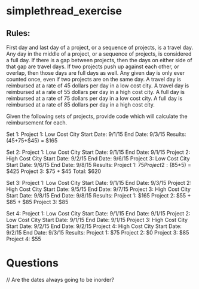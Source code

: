 # simplethread_exercise


## Rules:
First day and last day of a project, or a sequence of projects, is a travel day.
Any day in the middle of a project, or a sequence of projects, is considered a full day.
If there is a gap between projects, then the days on either side of that gap are travel days.
If two projects push up against each other, or overlap, then those days are full days as well.
Any given day is only ever counted once, even if two projects are on the same day.
A travel day is reimbursed at a rate of 45 dollars per day in a low cost city.
A travel day is reimbursed at a rate of 55 dollars per day in a high cost city.
A full day is reimbursed at a rate of 75 dollars per day in a low cost city.
A full day is reimbursed at a rate of 85 dollars per day in a high cost city.

Given the following sets of projects, provide code which will calculate the reimbursement for each.

Set 1:
  Project 1: Low Cost City Start Date: 9/1/15 End Date: 9/3/15
  Results: ($45+$75+$45) = $165

Set 2:
  Project 1: Low Cost City Start Date: 9/1/15 End Date: 9/1/15
  Project 2: High Cost City Start Date: 9/2/15 End Date: 9/6/15
  Project 3: Low Cost City Start Date: 9/6/15 End Date: 9/8/15
  Results: 
        Project 1: $75 
        Project 2: ($85*5) = $425
        Project 3: $75  + $45
        Total: $620

Set 3:
  Project 1: Low Cost City Start Date: 9/1/15 End Date: 9/3/15
  Project 2: High Cost City Start Date: 9/5/15 End Date: 9/7/15
  Project 3: High Cost City Start Date: 9/8/15 End Date: 9/8/15
  Results: 
        Project 1: $165
        Project 2: $55 + $85 + $85 
        Project 3: $85

Set 4:
  Project 1: Low Cost City Start Date: 9/1/15 End Date: 9/1/15
  Project 2: Low Cost City Start Date: 9/1/15 End Date: 9/1/15
  Project 3: High Cost City Start Date: 9/2/15 End Date: 9/2/15
  Project 4: High Cost City Start Date: 9/2/15 End Date: 9/3/15
  Results: 
        Project 1: $75 
        Project 2: $0
        Project 3: $85
        Project 4: $55


# Questions 
// Are the dates always going to be inorder?